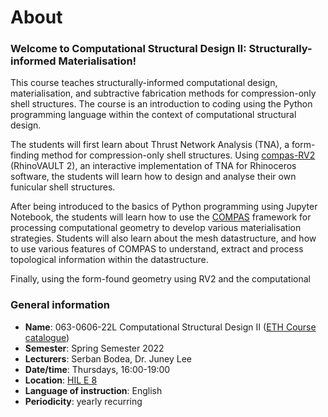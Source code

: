 # About

### Welcome to Computational Structural Design II: Structurally-informed Materialisation!

This course teaches structurally-informed computational design, materialisation, and subtractive fabrication methods for compression-only shell structures. The course is an introduction to coding using the Python programming language within the context of computational structural design.

The students will first learn about Thrust Network Analysis (TNA), a form-finding method for compression-only shell structures. Using [compas-RV2](https://blockresearchgroup.gitbook.io/rv2/) (RhinoVAULT 2), an interactive implementation of TNA for Rhinoceros software, the students will learn how to design and analyse their own funicular shell structures.&#x20;

After being introduced to the basics of Python programming using Jupyter Notebook, the students will learn how to use the [COMPAS](https://compas.dev) framework for processing computational geometry to develop various materialisation strategies. Students will also learn about the mesh datastructure, and how to use various features of COMPAS to understand, extract and process topological information within the datastructure.

Finally, using the form-found geometry using RV2 and the computational&#x20;





### General information

* **Name**: 063-0606-22L  Computational Structural Design II ([ETH Course catalogue](http://www.vvz.ethz.ch/Vorlesungsverzeichnis/lerneinheit.view?semkez=2022S\&ansicht=KATALOGDATEN\&lerneinheitId=160011\&lang=en))
* **Semester**: Spring Semester 2022
* **Lecturers**: Serban Bodea, Dr. Juney Lee
* **Date/time**: Thursdays, 16:00-19:00
* **Location**: [HIL E 8](http://www.rauminfo.ethz.ch/Rauminfo/grundrissplan.gif?gebaeude=HIL\&geschoss=E\&raumNr=8\&lang=en)
* **Language of instruction**: English
* **Periodicity**: yearly recurring
